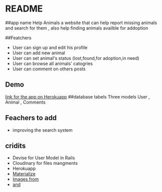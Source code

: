 # README

##app name
Help Animals
a website that can help report missing animals and search for them , also help finding animals availble for addoption

##Featchers

- User can sign up and edit his profile
- User can add new animal
- User can set animal's status (lost,found,for adoption,in need)
- User can browse all animals' catogries
- User can comment on others posts

## Demo

[link for the app on Herokuapp](https://vast-shore-67871.herokuapp.com)
##database tabels
Three models User , Animal , Comments

## Feachers to add

- improving the search system

## cridits

- Devise for User Model in Rails
- Cloudinary for files mangments
- Herokuapp
- [Materialize](https://materializecss.com/about.html)
- [Images from](https://pngtree.com/free-vectors">pngtree.com)
- [and](https://www.freepik.com/free-vector/set-of-logos-with-orange-details_948094.htm)
